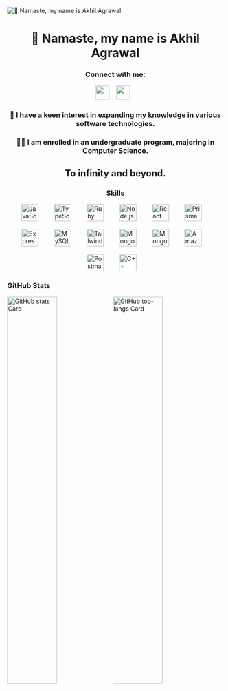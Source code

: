 ![👋 Namaste, my name is Akhil Agrawal](https://user-images.githubusercontent.com/10498744/210012254-234538ff-d198-48aa-8964-37e6fd45d227.gif)


<div id="toc">
  <ul align="center" style="list-style: none">
    <summary>
      <h1>
        👋 Namaste, my name is Akhil Agrawal
      </h1>
    </summary>
  </ul>
</div>

**<h3 align="center">Connect with me:</h3>** 
<p align="center"><a href="akhilmindset@gmail.com" target="_blank"><img src="https://img.shields.io/badge/Gmail-D14836?style=for-the-badge&logo=gmail&logoColor=white" height="32" style="margin-right: 12px"></a> <a href="https://www.linkedin.com/in/https://www.linkedin.com/in/akhil-agrawal-soccer/" target="_blank"><img src="https://img.shields.io/badge/LinkedIn-0077B5?style=for-the-badge&logo=linkedin&logoColor=white" height="32" style="margin-right: 12px"></a></p>

 **<h3 align="center">👀 I have a keen interest in expanding my knowledge in various software technologies.</h3>**

**<h3 align="center">🧑‍🎓 I am enrolled in an undergraduate program, majoring in Computer Science.</h3>**

**<h2 align="center">To infinity and beyond.</h2>**

 **<h3 align="center">Skills</h3>**

<div style="display: flex; flex-wrap: wrap; gap: 18px; justify-content: center;"><img src="https://img.shields.io/badge/JavaScript-F7DF1C?logo=javascript&logoColor=white" height="40" alt="JavaScript" style="margin-right: 18px"> <img src="https://img.shields.io/badge/TypeScript-3178C6?logo=typescript&logoColor=white" height="40" alt="TypeScript" style="margin-right: 18px"> <img src="https://img.shields.io/badge/Ruby-CC342D?logo=ruby&logoColor=white" height="40" alt="Ruby" style="margin-right: 18px"> <img src="https://img.shields.io/badge/Node.js-8CC84B?logo=node.js&logoColor=white" height="40" alt="Node.js" style="margin-right: 18px"> <img src="https://img.shields.io/badge/React-20232A?logo=react&logoColor=61DAFB" height="40" alt="React" style="margin-right: 18px"> <img src="https://img.shields.io/badge/Prisma-2D3748?logo=prisma&logoColor=white" height="40" alt="Prisma" style="margin-right: 18px"> <img src="https://img.shields.io/badge/Express-000000?logo=express&logoColor=white" height="40" alt="Express" style="margin-right: 18px"> <img src="https://img.shields.io/badge/MySQL-4479A1?logo=mysql&logoColor=white" height="40" alt="MySQL" style="margin-right: 18px"> <img src="https://img.shields.io/badge/Tailwind_CSS-38B2AC?logo=tailwind-css&logoColor=white" height="40" alt="Tailwind CSS" style="margin-right: 18px"> <img src="https://img.shields.io/badge/MongoDB-4EA94B?logo=mongodb&logoColor=white" height="40" alt="MongoDB" style="margin-right: 18px"> <img src="https://img.shields.io/badge/Mongoose-880000?logo=mongoose&logoColor=white" height="40" alt="Mongoose" style="margin-right: 18px"> <img src="https://img.shields.io/badge/Amazon_AWS-232F3E?logo=amazon-aws&logoColor=white" height="40" alt="Amazon AWS" style="margin-right: 18px"> <img src="https://img.shields.io/badge/Postman-FF6C37?logo=postman&logoColor=white" height="40" alt="Postman" style="margin-right: 18px"> <img src="https://img.shields.io/badge/C%2B%2B-F34B7F?logo=c%2B%2B&logoColor=white" height="40" alt="C++" style="margin-right: 18px"></div>

 **<h3 align="left">GitHub Stats</h3>**

<p align="left">
  <img width="48%" src="https://github-readme-stats.vercel.app/api?username=swastik-akhil&theme=default&cache_seconds=3000&border_radius=4&hide_title=false&hide_rank=false&show_icons=true&include_all_commits=true&line_height=25" alt="GitHub stats Card" />
  <img width="48%" src="https://github-readme-stats.vercel.app/api/top-langs?username=swastik-akhil&theme=default&cache_seconds=3000&border_radius=4&hide_title=false&layout=compact&langs_count=5&card_width=400&hide_progress=false" alt="GitHub top-langs Card" />
</p>

